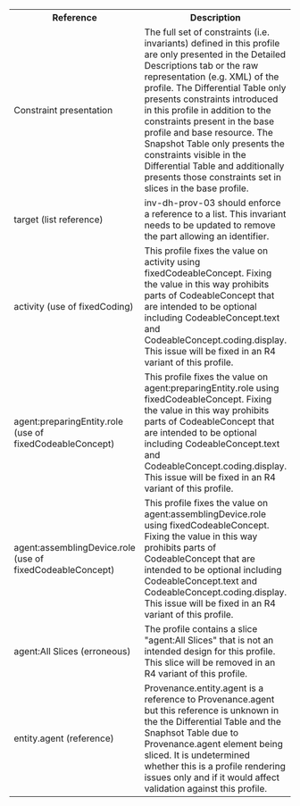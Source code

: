 <table class="list" width="100%">
<tbody>
  <tr>
    <th>Reference</th>
    <th>Description</th>
    <th>Issue No.</th>
  </tr>
  <tr>
        <td>Constraint presentation</td>
        <td>The full set of constraints (i.e. invariants) defined in this profile are only presented in the Detailed Descriptions tab or the raw representation (e.g. XML) of the profile. The Differential Table only presents constraints introduced in this profile in addition to the constraints present in the base profile and base resource. The Snapshot Table only presents the constraints visible in the Differential Table and additionally presents those constraints set in slices in the base profile.</td>
        <td>See Zulip <a href="https://chat.fhir.org/#narrow/stream/179252-IG-creation/topic/Derived.20profile.20snapshot.20missing.20upstream.20invariants">Derived profile snapshot missing upstream invariants</a> stream</td>
      </tr>
      <tr>        
        <td>target (list reference)</td>
        <td>inv-dh-prov-03 should enforce a reference to a list. This invariant needs to be updated to remove the part allowing an identifier.</td>
        <td>See <a href="https://github.com/AuDigitalHealth/ci-fhir-stu3/issues/28">ci-fhir-stu3/issues/28</a></td>
      </tr>
      <tr>
        <td>activity (use of fixedCoding)</td>
        <td>This profile fixes the value on activity using fixedCodeableConcept. Fixing the value in this way prohibits parts of CodeableConcept that are intended to be optional including CodeableConcept.text and CodeableConcept.coding.display. This issue will be fixed in an R4 variant of this profile.</td>
        <td>See <a href="https://github.com/AuDigitalHealth/ci-fhir-stu3/issues/48">ci-fhir-stu3/issues/48</a></td>
      </tr>
      <tr>
        <td>agent:preparingEntity.role (use of fixedCodeableConcept)</td>
        <td>This profile fixes the value on agent:preparingEntity.role using fixedCodeableConcept. Fixing the value in this way prohibits parts of CodeableConcept that are intended to be optional including CodeableConcept.text and CodeableConcept.coding.display. This issue will be fixed in an R4 variant of this profile.</td>
        <td>See <a href="https://github.com/AuDigitalHealth/ci-fhir-stu3/issues/48">ci-fhir-stu3/issues/48</a></td>
      </tr>
      <tr>
        <td>agent:assemblingDevice.role (use of fixedCodeableConcept)</td>
        <td>This profile fixes the value on agent:assemblingDevice.role using fixedCodeableConcept. Fixing the value in this way prohibits parts of CodeableConcept that are intended to be optional including CodeableConcept.text and CodeableConcept.coding.display. This issue will be fixed in an R4 variant of this profile.</td>
        <td>See <a href="https://github.com/AuDigitalHealth/ci-fhir-stu3/issues/48">ci-fhir-stu3/issues/48</a></td>
      </tr>
      <tr>
        <td>agent:All Slices (erroneous)</td>
        <td>The profile contains a slice "agent:All Slices" that is not an intended design for this profile. This slice will be removed in an R4 variant of this profile.</td>
        <td>See <a href="https://github.com/AuDigitalHealth/ci-fhir-stu3/issues/72">ci-fhir-stu3/issues/72</a></td>
      </tr>
      <tr>
        <td>entity.agent (reference)</td>
        <td>Provenance.entity.agent is a reference to Provenance.agent  but this reference is unknown in the the Differential  Table and the Snaphsot Table due to Provenance.agent element being sliced. It is undetermined whether this is a profile rendering issues only and if it would affect validation against this profile.</td>
        <td>See <a href="https://github.com/AuDigitalHealth/ci-fhir-stu3/issues/28">ci-fhir-stu3/issues/28</a></td>
      </tr>
 </tbody>
</table>

